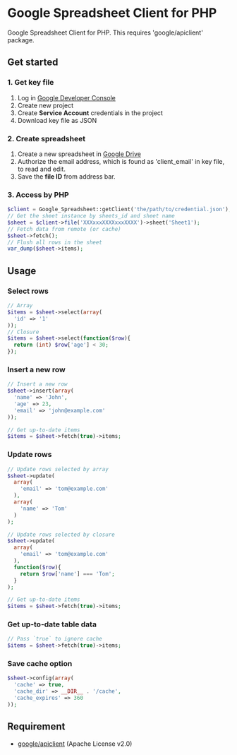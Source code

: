 
# Google Spreadsheet Client for PHP


Google Spreadsheet Client for PHP. This requires 'google/apiclient' package.


## Get started

### 1. Get key file

1. Log in [Google Developer Console](https://console.developers.google.com)
2. Create new project
3. Create **Service Account** credentials in the project
4. Download key file as JSON

### 2. Create spreadsheet

1. Create a new spreadsheet in [Google Drive](https://drive.google.com)
2. Authorize the email address, which is found as 'client_email' in key file, to read and edit.
3. Save the **file ID** from address bar.

### 3. Access by PHP

```php
$client = Google_Spreadsheet::getClient('the/path/to/credential.json');
// Get the sheet instance by sheets_id and sheet name
$sheet = $client->file('XXXxxxXXXXxxxXXXX')->sheet('Sheet1');
// Fetch data from remote (or cache)
$sheet->fetch();
// Flush all rows in the sheet
var_dump($sheet->items);
```

## Usage

### Select rows

```php
// Array
$items = $sheet->select(array(
  'id' => '1'
));
// Closure
$items = $sheet->select(function($row){
  return (int) $row['age'] < 30;
});
```

### Insert a new row

```php
// Insert a new row
$sheet->insert(array(
  'name' => 'John',
  'age' => 23,
  'email' => 'john@example.com'
));

// Get up-to-date items
$items = $sheet->fetch(true)->items;
```

### Update rows

```php
// Update rows selected by array
$sheet->update(
  array(
    'email' => 'tom@example.com'
  ),
  array(
    'name' => 'Tom'
  )
);

// Update rows selected by closure
$sheet->update(
  array(
    'email' => 'tom@example.com'
  ),
  function($row){
    return $row['name'] === 'Tom';
  }
);

// Get up-to-date items
$items = $sheet->fetch(true)->items;
```

### Get up-to-date table data

```php
// Pass `true` to ignore cache
$items = $sheet->fetch(true)->items;
```

### Save cache option

```php
$sheet->config(array(
  'cache' => true,
  'cache_dir' => __DIR__ . '/cache',
  'cache_expires' => 360
));
```


## Requirement

- [google/apiclient](https://github.com/google/google-api-php-client) (Apache License v2.0)

